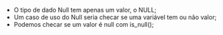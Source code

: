 * O tipo de dado Null tem apenas um valor, o NULL; 
* Um caso de uso do Null seria checar se uma variável tem ou não valor; 
* Podemos checar se um valor é null com is_null();